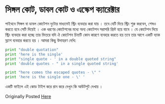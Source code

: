 # সিঙ্গল কোট, ডাবল কোট ও এস্কেপ ক্যারেক্টার

পাইথনে সিঙ্গল বা ডাবল কোটেশন দুটোর মাধ্যমেই স্ট্রিং ব্যবহার করা যায় । তবে যেটি দিয়ে স্ট্রিং শুরু করবেন, শেষও করতে হবে সেটি দিয়েই । এক ধরণের কোটেশনের মধ্যে অন্য কোটেশন সরাসরি প্রিন্ট হয়ে যাবে । যে কোটেশন দিয়ে স্ট্রিং ব্যবহার করা হচ্ছে তার ভিতরে যদি ঐ কোটেশন চিহ্নটি কোন কারণে ব্যবহার করতে হয় তবে তার আগে একটি ব্যাক স্ল্যাশ ব্যবহার করতে হয় । আমরা কিছু উদাহরণ দেখি:

```python
print "double quotation"
print 'here is the single'
print "single quote - ' in a double quoted string"
print 'double quotes - " in a single quoted string'

print "here comes the escaped quotes - \" "
print 'here is the single one - \' '
```

একটি ফাইলে এই কোড টাইপ করে রান করে দেখুন কি আউটপুট দেখায় ।

Originally Posted [Here](http://www.masnun.com/2011/07/17/python-in-bangla-single-quote-double-quote-and-escape-character.html)
